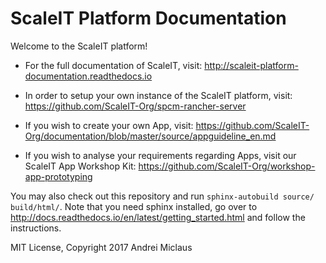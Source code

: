 # ScaleIT Platform Documentation

Welcome to the ScaleIT platform!

* For the full documentation of ScaleIT, visit: http://scaleit-platform-documentation.readthedocs.io

* In order to setup your own instance of the ScaleIT platform, visit: https://github.com/ScaleIT-Org/spcm-rancher-server

* If you wish to create your own App, visit: https://github.com/ScaleIT-Org/documentation/blob/master/source/appguideline_en.md

* If you wish to analyse your requirements regarding Apps, visit our ScaleIT App Workshop Kit: https://github.com/ScaleIT-Org/workshop-app-prototyping

You may also check out this repository and run `sphinx-autobuild source/ build/html/`. Note that you need sphinx installed, go over to http://docs.readthedocs.io/en/latest/getting_started.html and follow the instructions.


MIT License, Copyright 2017 Andrei Miclaus
